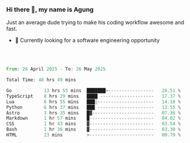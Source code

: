 ### Hi there 👋, my name is Agung
Just an average dude trying to make his coding workflow awesome and fast.

<!--
**agungfir98/agungfir98** is a ✨ _special_ ✨ repository because its `README.md` (this file) appears on your GitHub profile.
-->

- 🔭 Currently looking for a software engineering opportunity
<br/>
<br/>
<!--START_SECTION:waka-->

```rust
From: 26 April 2025 - To: 26 May 2025

Total Time: 48 hrs 49 mins

Go            13 hrs 55 mins  ███████>-----------------   28.51 %
TypeScript    8 hrs 29 mins   ████ --------------------   17.37 %
Lua           6 hrs 55 mins   ███░---------------------   14.18 %
Python        6 hrs 37 mins   ███ ---------------------   13.55 %
Astro         3 hrs 35 mins   █▓-----------------------   07.36 %
Markdown      1 hr 57 mins    █------------------------   04.02 %
CSS           1 hr 43 mins    ▓------------------------   03.54 %
Bash          1 hr 36 mins    ▓------------------------   03.30 %
HTML          23 mins         >------------------------   00.79 %
```

<!--END_SECTION:waka-->
